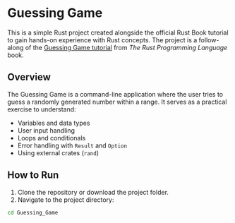 # Guessing Game

This is a simple Rust project created alongside the official Rust Book tutorial to gain hands-on experience with Rust concepts. The project is a follow-along of the [Guessing Game tutorial](https://doc.rust-lang.org/book/ch02-00-guessing-game-tutorial.html) from *The Rust Programming Language* book.

## Overview

The Guessing Game is a command-line application where the user tries to guess a randomly generated number within a range. It serves as a practical exercise to understand:

- Variables and data types
- User input handling
- Loops and conditionals
- Error handling with `Result` and `Option`
- Using external crates (`rand`)

## How to Run

1. Clone the repository or download the project folder.
2. Navigate to the project directory:

```bash
cd Guessing_Game
